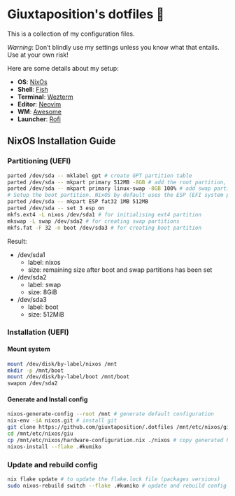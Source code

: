 # Giuxtaposition's dotfiles 💜

This is a collection of my configuration files.

_Warning_: Don’t blindly use my settings unless you know what that entails. Use at your own risk!

Here are some details about my setup:

- **OS**: [NixOs](https://github.com/NixOS/nixpkgs)
- **Shell**: [Fish](https://github.com/fish-shell/fish-shell)
- **Terminal**: [Wezterm](https://github.com/wez/wezterm)
- **Editor**: [Neovim](https://github.com/neovim/neovim/)
- **WM**: [Awesome](https://github.com/awesomeWM/awesome)
- **Launcher**: [Rofi](https://github.com/davatorium/rofi)

## NixOS Installation Guide

### Partitioning (UEFI)

```bash
parted /dev/sda -- mklabel gpt # create GPT partition table
parted /dev/sda -- mkpart primary 512MB -8GB # add the root partition, this will fill the disk except for the end part, where the swap will live and space left in front will be used by the boot partition
parted /dev/sda -- mkpart primary linux-swap -8GB 100% # add swap partition
# Setup the boot partition. NixOS by default uses the ESP (EFI system partition) as its /boot partition. It uses the initially reserved 512MiB at the start of the disk.
parted /dev/sda -- mkpart ESP fat32 1MB 512MB
parted /dev/sda -- set 3 esp on
mkfs.ext4 -L nixos /dev/sda1 # for initialising ext4 partition
mkswap -L swap /dev/sda2 # for creating swap partitions
mkfs.fat -F 32 -n boot /dev/sda3 # for creating boot partition

```

Result:

- /dev/sda1
  - label: nixos
  - size: remaining size after boot and swap partitions has been set
- /dev/sda2
  - label: swap
  - size: 8GiB
- /dev/sda3
  - label: boot
  - size: 512MiB

### Installation (UEFI)

#### Mount system

```bash
mount /dev/disk/by-label/nixos /mnt
mkdir -p /mnt/boot
mount /dev/disk/by-label/boot /mnt/boot
swapon /dev/sda2
```

#### Generate and Install config

```bash
nixos-generate-config --root /mnt # generate default configuration
nix-env -iA nixos.git # install git
git clone https://github.com/giuxtaposition/.dotfiles /mnt/etc/nixos/giu
cd /mnt/etc/nixos/giu
cp /mnt/etc/nixos/hardware-configuration.nix ./nixos # copy generated hardware-configuration
nixos-install --flake .#kumiko
```

### Update and rebuild config

```bash
nix flake update # to update the flake.lock file (packages versions)
sudo nixos-rebuild switch --flake .#kumiko # update and rebuild config
```
